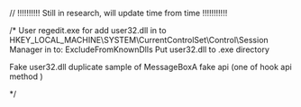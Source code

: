 // !!!!!!!!!! Still in research, will update time from time !!!!!!!!!!!

/*
User regedit.exe for add user32.dll in to
HKEY_LOCAL_MACHINE\SYSTEM\CurrentControlSet\Control\Session Manager 
in to: ExcludeFromKnownDlls
Put user32.dll to .exe directory

Fake user32.dll duplicate
sample of MessageBoxA fake api (one of hook api method )


*/
